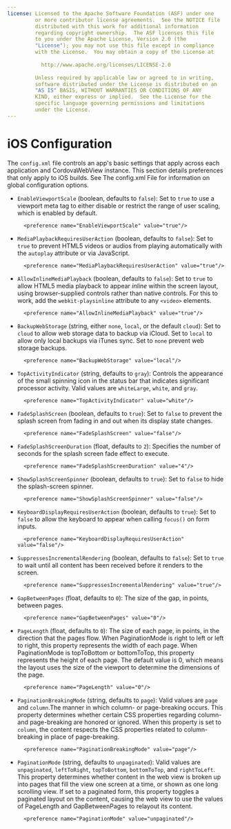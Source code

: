 ```yaml
---
license: Licensed to the Apache Software Foundation (ASF) under one
         or more contributor license agreements.  See the NOTICE file
         distributed with this work for additional information
         regarding copyright ownership.  The ASF licenses this file
         to you under the Apache License, Version 2.0 (the
         "License"); you may not use this file except in compliance
         with the License.  You may obtain a copy of the License at
         
           http://www.apache.org/licenses/LICENSE-2.0
         
         Unless required by applicable law or agreed to in writing,
         software distributed under the License is distributed on an
         "AS IS" BASIS, WITHOUT WARRANTIES OR CONDITIONS OF ANY
         KIND, either express or implied.  See the License for the
         specific language governing permissions and limitations
         under the License.
---
```


# iOS Configuration

The `config.xml` file controls an app's basic settings that apply
across each application and CordovaWebView instance. This section
details preferences that only apply to iOS builds. See The config.xml
File for information on global configuration options.

- `EnableViewportScale` (boolean, defaults to `false`): Set to `true`
  to use a viewport meta tag to either disable or restrict the range
  of user scaling, which is enabled by default.

        <preference name="EnableViewportScale" value="true"/>

- `MediaPlaybackRequiresUserAction` (boolean, defaults to `false`):
  Set to `true` to prevent HTML5 videos or audios from playing
  automatically with the `autoplay` attribute or via JavaScript.

        <preference name="MediaPlaybackRequiresUserAction" value="true"/>

- `AllowInlineMediaPlayback` (boolean, defaults to `false`): Set to
  `true` to allow HTML5 media playback to appear _inline_ within the
  screen layout, using browser-supplied controls rather than native
  controls. For this to work, add the `webkit-playsinline` attribute
  to any `<video>` elements.

        <preference name="AllowInlineMediaPlayback" value="true"/>

- `BackupWebStorage` (string, either `none`, `local`, or the default
  `cloud`): Set to `cloud` to allow web storage data to backup via
  iCloud. Set to `local` to allow only local backups via iTunes
  sync. Set to `none` prevent web storage backups.

        <preference name="BackupWebStorage" value="local"/>

- `TopActivityIndicator` (string, defaults to `gray`): Controls the
  appearance of the small spinning icon in the status bar that
  indicates significant processor activity.  Valid values are
  `whiteLarge`, `white`, and `gray`.

        <preference name="TopActivityIndicator" value="white"/>

- `FadeSplashScreen` (boolean, defaults to `true`): Set to `false` to
  prevent the splash screen from fading in and out when its display
  state changes.

        <preference name="FadeSplashScreen" value="false"/>

- `FadeSplashScreenDuration` (float, defaults to `2`): Specifies the
  number of seconds for the splash screen fade effect to execute.

        <preference name="FadeSplashScreenDuration" value="4"/>

- `ShowSplashScreenSpinner` (boolean, defaults to `true`): Set to `false`
  to hide the splash-screen spinner.

        <preference name="ShowSplashScreenSpinner" value="false"/>

- `KeyboardDisplayRequiresUserAction` (boolean, defaults to `true`):
  Set to `false` to allow the keyboard to appear when calling
  `focus()` on form inputs.

        <preference name="KeyboardDisplayRequiresUserAction" value="false"/>

- `SuppressesIncrementalRendering` (boolean, defaults to `false`): Set
  to `true` to wait until all content has been received before it
  renders to the screen.

        <preference name="SuppressesIncrementalRendering" value="true"/>

- `GapBetweenPages` (float, defaults to `0`): The size of the gap, in points, between pages.

        <preference name="GapBetweenPages" value="0"/>

- `PageLength` (float, defaults to `0`): The size of each page, in points, in the 
  direction that the pages flow. When PaginationMode is right to left or left to right, 
  this property represents the width of each page. When PaginationMode is topToBottom 
  or bottomToTop, this property represents the height of each page. The default value 
  is 0, which means the layout uses the size of the viewport to determine the dimensions
  of the page.

        <preference name="PageLength" value="0"/>

- `PaginationBreakingMode` (string, defaults to `page`): Valid values are `page` and 
  `column`.The manner in which column- or page-breaking occurs. This property 
  determines whether certain CSS properties regarding column- and page-breaking are 
  honored or ignored. When this property is set to `column`,  the content respects
  the CSS properties related to column-breaking in place of page-breaking.

        <preference name="PaginationBreakingMode" value="page"/>

- `PaginationMode` (string, defaults to `unpaginated`): Valid values are `unpaginated`,
  `leftToRight`, `topToBottom`, `bottomToTop`, and `rightToLeft`. This property determines 
  whether content in the web view is broken up into pages that fill the view one screen 
  at a time, or shown as one long scrolling view. If set to a paginated form, this 
  property toggles a paginated layout on the content, causing the web view to use the 
  values of PageLength and GapBetweenPages to relayout its content.

        <preference name="PaginationMode" value="unpaginated"/>

